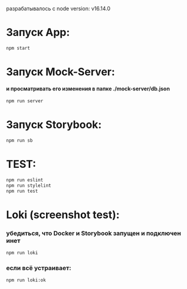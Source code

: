 разрабатывалось с node version: v16.14.0

# Запуск App:

```bash
npm start
```

# Запуск Mock-Server:

#### и просматривать его изменения в папке ./mock-server/db.json

```bash
npm run server
```

# Запуск Storybook:

```bash
npm run sb
```

# ТEST:

```bash
npm run eslint
npm run stylelint
npm run test
```

# Loki (screenshot test):

### убедиться, что Docker и Storybook запущен и подключен инет

```bash
npm run loki
```

### если всё устраивает:

```bash
npm run loki:ok
```
